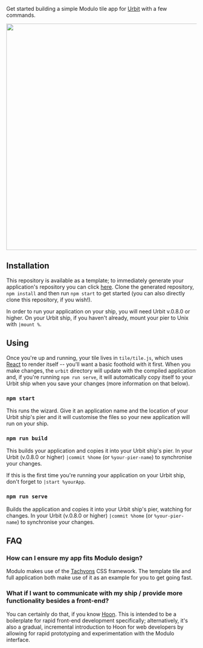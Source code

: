 Get started building a simple Modulo tile app for [Urbit](http://urbit.org) with a few commands.
<p align="center"><img src="https://user-images.githubusercontent.com/20846414/60992419-52be2a80-a301-11e9-9daf-ef36d38725b5.gif" height="auto" width="600"/></p>

## Installation

This repository is available as a template; to immediately generate your application's repository you can click [here](https://github.com/urbit/create-modulo-app/generate). Clone the generated repository, `npm install` and then run `npm start` to get started (you can also directly clone this repository, if you wish!). 

In order to run your application on your ship, you will need Urbit v.0.8.0 or higher. On your Urbit ship, if you haven't already, mount your pier to Unix with `|mount %`.

## Using

Once you're up and running, your tile lives in `tile/tile.js`, which uses [React](https://reactjs.org) to render itself -- you'll want a basic foothold with it first. When you make changes, the `urbit` directory will update with the compiled application and, if you're running `npm run serve`, it will automatically copy itself to your Urbit ship when you save your changes (more information on that below).

### `npm start`

This runs the wizard. Give it an application name and the location of your Urbit ship's pier and it will customise the files so your new application will run on your ship.

### `npm run build`

This builds your application and copies it into your Urbit ship's pier. In your Urbit (v.0.8.0 or higher) `|commit %home` (or `%your-pier-name`) to synchronise your changes.

If this is the first time you're running your application on your Urbit ship, don't forget to `|start %yourApp`.

### `npm run serve`

Builds the application and copies it into your Urbit ship's pier, watching for changes. In your Urbit (v.0.8.0 or higher) `|commit %home` (or `%your-pier-name`) to synchronise your changes.

## FAQ

### How can I ensure my app fits Modulo design?

Modulo makes use of the [Tachyons](http://tachyons.io/) CSS framework. The template tile and full application both make use of it as an example for you to get going fast.

### What if I want to communicate with my ship / provide more functionality besides a front-end?

You can certainly do that, if you know [Hoon](https://urbit.org/docs/learn/hoon/). This is intended to be a boilerplate for rapid front-end development specifically; alternatively, it's also a gradual, incremental introduction to Hoon for web developers by allowing for rapid prototyping and experimentation with the Modulo interface.
